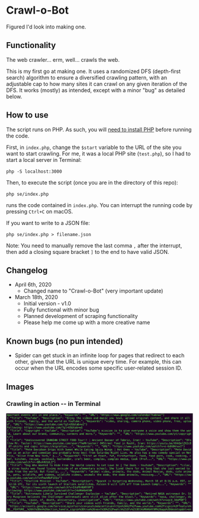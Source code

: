 # Crawl-o-Bot
Figured I'd look into making one.

## Functionality
The web crawler... erm, well... crawls the web.

This is my first go at making one. It uses a randomized DFS (depth-first search) algorithm to ensure a 
diversified crawling pattern, with an adjustable cap to how many sites it can crawl on any given iteration of the DFS. 
It works (mostly) as intended, except with a minor "bug" as detailed below.

## How to use
The script runs on PHP. As such, you will [need to install PHP](https://www.php.net/manual/en/install.php) 
before running the code.

First, in `index.php`, change the `$start` variable to the URL of the site you want to start crawling. 
For me, it was a local PHP site (`test.php`), so I had to start a local server in Terminal:
```shell
php -S localhost:3000
```

Then, to execute the script (once you are in the directory of this repo):
```shell
php se/index.php
```
runs the code contained in `index.php`. You can interrupt the running code by pressing `Ctrl+C` on macOS.

If you want to write to a JSON file:
```shell
php se/index.php > filename.json
```
Note: You need to manually remove the last comma `,` after the interrupt, then add a closing square bracket `]` 
to the end to have valid JSON.
 
## Changelog
* April 6th, 2020
  * Changed name to "Crawl-o-Bot" (very important update)
* March 18th, 2020
  * Initial version - v1.0
  * Fully functional with minor bug
  * Planned development of scraping functionality
  * Please help me come up with a more creative name

## Known bugs (no pun intended)
* Spider can get stuck in an infinite loop for pages that redirect to each other, given that the URL is unique 
every time. For example, this can occur when the URL encodes some specific user-related session ID.

## Images

### Crawling in action -- in Terminal
![Terminal Crawler](images/example.png)

